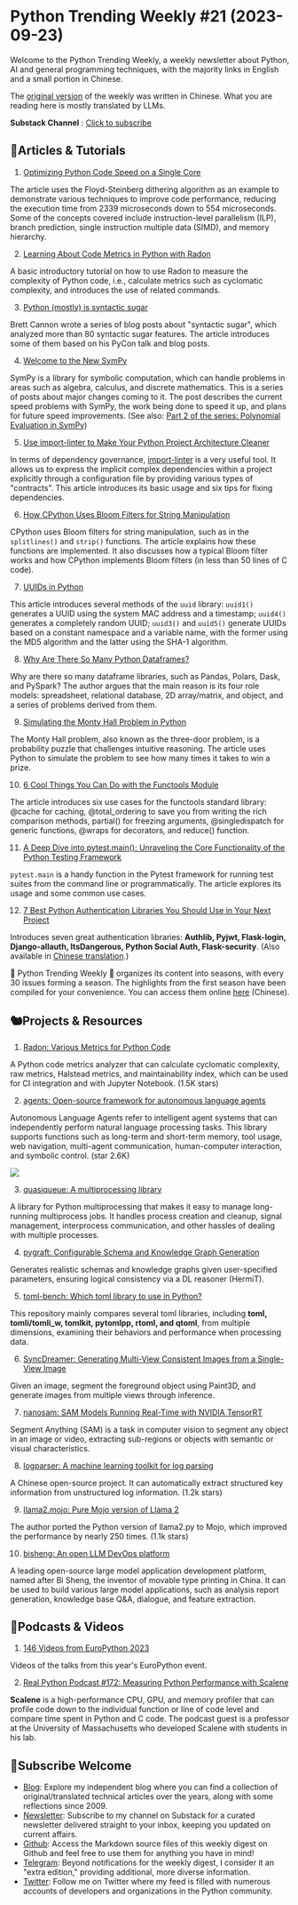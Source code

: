 # Python Trending Weekly #21 (2023-09-23)

Welcome to the Python Trending Weekly, a weekly newsletter about Python, AI and general programming techniques, with the majority links in English and a small portion in Chinese. 

The [original version](https://pythoncat.top/posts/2023-09-23-weekly) of the weekly  was written in Chinese. What you are reading here is mostly translated by LLMs. 

**Substack Channel** : [Click to subscribe](https://pythoncat.substack.com/s/python-trending-weekly) 

## 🦄Articles & Tutorials

1. [Optimizing Python Code Speed on a Single Core](https://pythonspeed.com/articles/optimizing-dithering/)

The article uses the Floyd-Steinberg dithering algorithm as an example to demonstrate various techniques to improve code performance, reducing the execution time from 2339 microseconds down to 554 microseconds. Some of the concepts covered include instruction-level parallelism (ILP), branch prediction, single instruction multiple data (SIMD), and memory hierarchy.

2. [Learning About Code Metrics in Python with Radon](https://www.blog.pythonlibrary.org/2023/09/20/learning-about-code-metrics-in-python-with-radon/)

A basic introductory tutorial on how to use Radon to measure the complexity of Python code, i.e., calculate metrics such as cyclomatic complexity, and introduces the use of related commands.

3. [Python (mostly) is syntactic sugar](https://lwn.net/Articles/942767/)

Brett Cannon wrote a series of blog posts about "syntactic sugar", which analyzed more than 80 syntactic sugar features. The article introduces some of them based on his PyCon talk and blog posts.

4. [Welcome to the New SymPy](https://oscarbenjamin.github.io/blog/czi/post1.html)

SymPy is a library for symbolic computation, which can handle problems in areas such as algebra, calculus, and discrete mathematics. This is a series of posts about major changes coming to it. The post describes the current speed problems with SymPy, the work being done to speed it up, and plans for future speed improvements. (See also: [Part 2 of the series: Polynomial Evaluation in SymPy](https://oscarbenjamin.github.io/blog/czi/post2.html))

5. [Use import-linter to Make Your Python Project Architecture Cleaner](https://www.piglei.com/articles/use-import-linter-to-lint-proj-arch/)

In terms of dependency governance, [import-linter](https://github.com/seddonym/import-linter) is a very useful tool. It allows us to express the implicit complex dependencies within a project explicitly through a configuration file by providing various types of "contracts". This article introduces its basic usage and six tips for fixing dependencies.

6. [How CPython Uses Bloom Filters for String Manipulation](https://codeconfessions.substack.com/p/cpython-bloom-filter-usage)

CPython uses Bloom filters for string manipulation, such as in the `splitlines()` and `strip()` functions. The article explains how these functions are implemented. It also discusses how a typical Bloom filter works and how CPython implements Bloom filters (in less than 50 lines of C code).

7. [UUIDs in Python](https://medium.com/@m____b____/uuids-with-python-b133cead1b4c)

This article introduces several methods of the `uuid` library: `uuid1()` generates a UUID using the system MAC address and a timestamp; `uuid4()` generates a completely random UUID; `uuid3()` and `uuid5()` generate UUIDs based on a constant namespace and a variable name, with the former using the MD5 algorithm and the latter using the SHA-1 algorithm.

8. [Why Are There So Many Python Dataframes?](https://ponder.io/why-are-there-so-many-python-dataframes/)

Why are there so many dataframe libraries, such as Pandas, Polars, Dask, and PySpark? The author argues that the main reason is its four role models: spreadsheet, relational database, 2D array/matrix, and object, and a series of problems derived from them.

9. [Simulating the Monty Hall Problem in Python](https://www.dataschool.io/python-probability-simulation/)

The Monty Hall problem, also known as the three-door problem, is a probability puzzle that challenges intuitive reasoning. The article uses Python to simulate the problem to see how many times it takes to win a prize.

10. [6 Cool Things You Can Do with the Functools Module](https://pybit.es/articles/6-cool-things-you-can-do-with-the-functools-module/)

The article introduces six use cases for the functools standard library: @cache for caching, @total_ordering to save you from writing the rich comparison methods, partial() for freezing arguments, @singledispatch for generic functions, @wraps for decorators, and reduce() function.

11. [A Deep Dive into pytest.main(): Unraveling the Core Functionality of the Python Testing Framework](https://juejin.cn/post/7281491804736831542)

`pytest.main` is a handy function in the Pytest framework for running test suites from the command line or programmatically. The article explores its usage and some common use cases.

12. [7 Best Python Authentication Libraries You Should Use in Your Next Project](https://python.plainenglish.io/7-best-python-authentication-libraries-you-should-use-in-your-next-project-c07b668d5348)

Introduces seven great authentication libraries: **Authlib, Pyjwt, Flask-login, Django-allauth, ItsDangerous, Python Social Auth, Flask-security**. (Also available in [Chinese translation](https://juejin.cn/post/7281150086351732751).)

🎁 Python Trending Weekly 🎁 organizes its content into seasons, with every 30 issues forming a season. The highlights from the first season have been compiled for your convenience. You can access them online [here](https://pythoncat.top/posts/2023-12-11-weekly) (Chinese).

## 🐿️Projects & Resources

1. [Radon: Various Metrics for Python Code](https://github.com/rubik/radon)

A Python code metrics analyzer that can calculate cyclomatic complexity, raw metrics, Halstead metrics, and maintainability index, which can be used for CI integration and with Jupyter Notebook. (1.5K stars)

2. [agents: Open-source framework for autonomous language agents](https://github.com/aiwaves-cn/agents)

Autonomous Language Agents refer to intelligent agent systems that can independently perform natural language processing tasks. This library supports functions such as long-term and short-term memory, tool usage, web navigation, multi-agent communication, human-computer interaction, and symbolic control. (star 2.6K)

![](https://img.pythoncat.top/agents-cover.png)

3. [quasiqueue: A multiprocessing library](https://github.com/tedivm/quasiqueue)

A library for Python multiprocessing that makes it easy to manage long-running multiprocess jobs. It handles process creation and cleanup, signal management, interprocess communication, and other hassles of dealing with multiple processes.

4. [pygraft: Configurable Schema and Knowledge Graph Generation](https://github.com/nicolas-hbt/pygraft)

Generates realistic schemas and knowledge graphs given user-specified parameters, ensuring logical consistency via a DL reasoner (HermiT).

5. [toml-bench: Which toml library to use in Python?](https://github.com/pwwang/toml-bench)

This repository mainly compares several toml libraries, including **toml, tomli/tomli_w, tomlkit, pytomlpp, rtoml, and qtoml**, from multiple dimensions, examining their behaviors and performance when processing data.

6. [SyncDreamer: Generating Multi-View Consistent Images from a Single-View Image](https://github.com/liuyuan-pal/SyncDreamer)

Given an image, segment the foreground object using Paint3D, and generate images from multiple views through inference.

7. [nanosam: SAM Models Running Real-Time with NVIDIA TensorRT](https://github.com/NVIDIA-AI-IOT/nanosam)

Segment Anything (SAM) is a task in computer vision to segment any object in an image or video, extracting sub-regions or objects with semantic or visual characteristics.

8. [logparser: A machine learning toolkit for log parsing](https://github.com/logpai/logparser)

A Chinese open-source project. It can automatically extract structured key information from unstructured log information. (1.2k stars)

9. [llama2.mojo: Pure Mojo version of Llama 2](https://github.com/tairov/llama2.mojo)

The author ported the Python version of llama2.py to Mojo, which improved the performance by nearly 250 times. (1.1k stars)

10. [bisheng: An open LLM DevOps platform](https://github.com/dataelement/bisheng)

A leading open-source large model application development platform, named after Bi Sheng, the inventor of movable type printing in China. It can be used to build various large model applications, such as analysis report generation, knowledge base Q&A, dialogue, and feature extraction.

## 🐢Podcasts & Videos

1. [146 Videos from EuroPython 2023](https://www.youtube.com/playlist?list=PL8uoeex94UhFcwvAfWHybD7SfNgIUBRo-)

Videos of the talks from this year's EuroPython event.

2. [Real Python Podcast #172: Measuring Python Performance with Scalene](https://realpython.com/podcasts/rpp/172/)

**Scalene** is a high-performance CPU, GPU, and memory profiler that can profile code down to the individual function or line of code level and compare time spent in Python and C code. The podcast guest is a professor at the University of Massachusetts who developed Scalene with students in his lab.

## 🐼Subscribe Welcome

- [Blog](https://pythoncat.top): Explore my independent blog where you can find a collection of original/translated technical articles over the years, along with some reflections since 2009.
- [Newsletter](https://pythoncat.substack.com/s/python-trending-weekly): Subscribe to my channel on Substack for a curated newsletter delivered straight to your inbox, keeping you updated on current affairs.
- [Github](https://github.com/chinesehuazhou/python-weekly): Access the Markdown source files of this weekly digest on Github and feel free to use them for anything you have in mind!
- [Telegram](https://t.me/pythontrendingweekly): Beyond notifications for the weekly digest, I consider it an "extra edition," providing additional, more diverse information.
- [Twitter](https://twitter.com/chinesehuazhou): Follow me on Twitter where my feed is filled with numerous accounts of developers and organizations in the Python community.